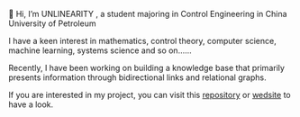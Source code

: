 👋 Hi, I’m UNLINEARITY , a student majoring in Control Engineering in China University of Petroleum

I have a keen interest in mathematics, control theory, computer science, machine learning, systems science and so on......

Recently, I have been working on building a knowledge base that primarily presents information through bidirectional links and relational graphs. 

If you are interested in my project, you can visit this [repository](https://github.com/UNLINEARITY/Learn-for-Everything) or [wedsite](https://www.unlinearity.top/) to have a look.



